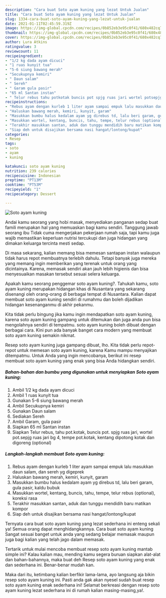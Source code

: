 ```yaml
---
description: "Cara buat Soto ayam kuning yang lezat Untuk Jualan"
title: "Cara buat Soto ayam kuning yang lezat Untuk Jualan"
slug: 1334-cara-buat-soto-ayam-kuning-yang-lezat-untuk-jualan
date: 2021-01-11T02:45:59.319Z
image: https://img-global.cpcdn.com/recipes/0b852eb3e95c0f41/680x482cq70/soto-ayam-kuning-foto-resep-utama.jpg
thumbnail: https://img-global.cpcdn.com/recipes/0b852eb3e95c0f41/680x482cq70/soto-ayam-kuning-foto-resep-utama.jpg
cover: https://img-global.cpcdn.com/recipes/0b852eb3e95c0f41/680x482cq70/soto-ayam-kuning-foto-resep-utama.jpg
author: Lura Atkins
ratingvalue: 3
reviewcount: 11
recipeingredient:
- "1/2 kg dada ayam dicuci"
- "1 ruas kunyit tua"
- "5-6 siung bawang merah"
- "Secukupnya kemiri"
- " Daun salam"
- " Sereh"
- " Garam gula pasir"
- "65 ml Santan instan"
- " Telur rebus tahu potkotak buncis pot spjg ruas jari wortel potsepjg ruas jari bg 4 tempe potkotak kentang dipotong kotak dan digoreng optional"
recipeinstructions:
- "Rebus ayam dengan kurleb 1 liter ayam sampai empuk lalu masukkan daun salam, dan sereh yg digeprek"
- "Haluskan bawang merah, kemiri, kunyit, garam"
- "Masukkan bumbu halus kedalam ayam yg direbus td, lalu beri garam, gula pasir, kaldu bubuk"
- "Masukkan wortel, kentang, buncis, tahu, tempe, telur rebus (optional), koreksi rasa"
- "Terakhir masukkan santan, aduk dan tunggu mendidih baru matikan kompor"
- "Siap deh untuk disajikan bersama nasi hangat/lontong/kupat"
categories:
- Resep
tags:
- soto
- ayam
- kuning

katakunci: soto ayam kuning 
nutrition: 239 calories
recipecuisine: Indonesian
preptime: "PT13M"
cooktime: "PT53M"
recipeyield: "1"
recipecategory: Dessert

---
```



![Soto ayam kuning](https://img-global.cpcdn.com/recipes/0b852eb3e95c0f41/680x482cq70/soto-ayam-kuning-foto-resep-utama.jpg)

Andai kamu seorang yang hobi masak, menyediakan panganan sedap buat famili merupakan hal yang memuaskan bagi kamu sendiri. Tanggung jawab seorang ibu Tidak cuma mengerjakan pekerjaan rumah saja, tapi kamu juga wajib memastikan keperluan nutrisi tercukupi dan juga hidangan yang dimakan keluarga tercinta mesti sedap.

Di masa  sekarang, kalian memang bisa memesan santapan instan walaupun tidak harus repot membuatnya terlebih dahulu. Tetapi banyak juga mereka yang memang ingin memberikan yang terenak untuk orang yang dicintainya. Karena, memasak sendiri akan jauh lebih higienis dan bisa menyesuaikan masakan tersebut sesuai selera keluarga. 



Apakah kamu seorang penggemar soto ayam kuning?. Tahukah kamu, soto ayam kuning merupakan hidangan khas di Nusantara yang sekarang disenangi oleh orang-orang di berbagai tempat di Nusantara. Kalian dapat membuat soto ayam kuning sendiri di rumahmu dan boleh dijadikan hidangan kesenanganmu di akhir pekanmu.

Kita tidak perlu bingung jika kamu ingin mendapatkan soto ayam kuning, karena soto ayam kuning gampang untuk ditemukan dan juga anda pun bisa mengolahnya sendiri di tempatmu. soto ayam kuning boleh dibuat dengan berbagai cara. Kini pun ada banyak banget cara modern yang membuat soto ayam kuning semakin nikmat.

Resep soto ayam kuning juga gampang dibuat, lho. Kita tidak perlu repot-repot untuk memesan soto ayam kuning, karena Kamu mampu menyajikan ditempatmu. Untuk Anda yang ingin mencobanya, berikut ini resep membuat soto ayam kuning yang enak yang bisa Anda hidangkan sendiri.

<!--inarticleads1-->

##### Bahan-bahan dan bumbu yang digunakan untuk menyiapkan Soto ayam kuning:

1. Ambil 1/2 kg dada ayam dicuci
1. Ambil 1 ruas kunyit tua
1. Gunakan 5-6 siung bawang merah
1. Ambil Secukupnya kemiri
1. Gunakan  Daun salam
1. Sediakan  Sereh
1. Ambil  Garam, gula pasir
1. Siapkan 65 ml Santan instan
1. Siapkan  Telur rebus, tahu pot.kotak, buncis pot. spjg ruas jari, wortel pot.sepjg ruas jari bg 4, tempe pot.kotak, kentang dipotong kotak dan digoreng (optional)




<!--inarticleads2-->

##### Langkah-langkah membuat Soto ayam kuning:

1. Rebus ayam dengan kurleb 1 liter ayam sampai empuk lalu masukkan daun salam, dan sereh yg digeprek
1. Haluskan bawang merah, kemiri, kunyit, garam
1. Masukkan bumbu halus kedalam ayam yg direbus td, lalu beri garam, gula pasir, kaldu bubuk
1. Masukkan wortel, kentang, buncis, tahu, tempe, telur rebus (optional), koreksi rasa
1. Terakhir masukkan santan, aduk dan tunggu mendidih baru matikan kompor
1. Siap deh untuk disajikan bersama nasi hangat/lontong/kupat




Ternyata cara buat soto ayam kuning yang lezat sederhana ini enteng sekali ya! Semua orang dapat menghidangkannya. Cara buat soto ayam kuning Sangat sesuai banget untuk anda yang sedang belajar memasak maupun juga bagi kalian yang telah jago dalam memasak.

Tertarik untuk mulai mencoba membuat resep soto ayam kuning mantab simple ini? Kalau kalian mau, mending kamu segera buruan siapkan alat-alat dan bahan-bahannya, maka buat deh Resep soto ayam kuning yang enak dan sederhana ini. Benar-benar mudah kan. 

Maka dari itu, ketimbang kalian berfikir lama-lama, ayo langsung aja bikin resep soto ayam kuning ini. Pasti anda gak akan nyesel sudah buat resep soto ayam kuning enak sederhana ini! Selamat berkreasi dengan resep soto ayam kuning lezat sederhana ini di rumah kalian masing-masing,ya!.

